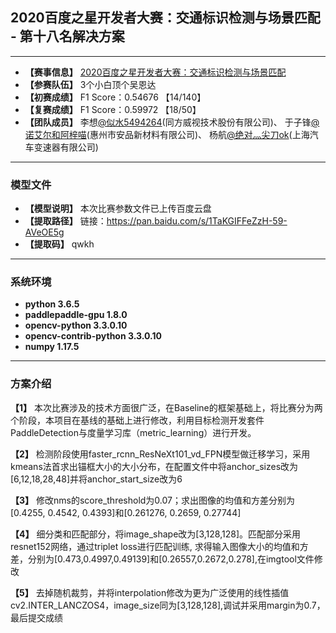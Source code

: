 ## 2020百度之星开发者大赛：交通标识检测与场景匹配 - 第十八名解决方案
****************************************************************************************************************************************
- **【赛事信息】** [2020百度之星开发者大赛：交通标识检测与场景匹配](https://aistudio.baidu.com/aistudio/competition/detail/39)
- **【参赛队伍】** 3个小白顶个吴恩达    
- **【初赛成绩】** F1 Score：0.54676 【14/140】     
- **【复赛成绩】** F1 Score：0.59972 【18/50】    
- **【团队成员】** 李想[@似水5494264](https://blog.csdn.net/tiancailx)(同方威视技术股份有限公司)、
                  于子锋[@诺艾尔和阿梓喵](https://github.com/nuoaier)(惠州市安品新材料有限公司)、
                  杨航[@绝对灬尖刀ok](https://aistudio.baidu.com/aistudio/personalcenter/thirdview/315398)(上海汽车变速器有限公司)

****************************************************************************************************************************************
### 模型文件
- **【模型说明】** 本次比赛参数文件已上传百度云盘      
- **【提取路径】** 链接：https://pan.baidu.com/s/1TaKGIFFeZzH-59-AVeOE5g  
- **【提取码】** qwkh      

****************************************************************************************************************************************
### 系统环境
- **python 3.6.5**     
- **paddlepaddle-gpu 1.8.0**   
- **opencv-python 3.3.0.10**      
- **opencv-contrib-python 3.3.0.10**   
- **numpy 1.17.5**   
****************************************************************************************************************************************
### 方案介绍
  **【1】** 本次比赛涉及的技术方面很广泛，在Baseline的框架基础上，将比赛分为两个阶段，本项目在基线的基础上进行修改，利用目标检测开发套件PaddleDetection与度量学习库（metric_learning）进行开发。    
    
  **【2】** 检测阶段使用faster_rcnn_ResNeXt101_vd_FPN模型做迁移学习，采用kmeans法首求出锚框大小的大小分布，在配置文件中将anchor_sizes改为[6,12,18,28,48]并将anchor_start_size改为6 
    
  **【3】** 修改nms的score_threshold为0.07；求出图像的均值和方差分别为[0.4255, 0.4542, 0.4393]和[0.261276, 0.2659, 0.27744] 
    
  **【4】** 细分类和匹配部分，将image_shape改为[3,128,128]。匹配部分采用resnet152网络，通过triplet loss进行匹配训练, 求得输入图像大小的均值和方差，分别为[0.473,0.4997,0.49139]和[0.26557,0.2672,0.278],在imgtool文件修改
    
  **【5】** 去掉随机裁剪，并将interpolation修改为更为广泛使用的线性插值cv2.INTER_LANCZOS4，image_size同为[3,128,128],调试并采用margin为0.7，最后提交成绩     
    
 
